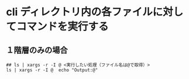 # cli  ディレクトリ内の各ファイルに対してコマンドを実行する
## １階層のみの場合
```
## ls | xargs -r -I @ <実行したい処理（ファイル名は@で取得）>
ls | xargs -r -I @  echo "Output:@"
```